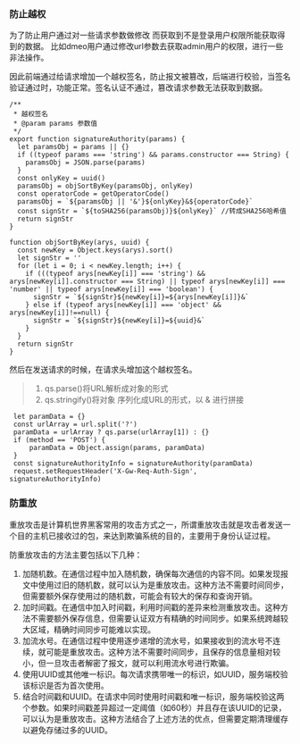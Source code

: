 ### 防止越权
为了防止用户通过对一些请求参数做修改 而获取到不是登录用户权限所能获取得到的数据。
比如dmeo用户通过修改url参数去获取admin用户的权限，进行一些非法操作。   

因此前端通过给请求增加一个越权签名，防止报文被篡改，后端进行校验，当签名验证通过时，功能正常。签名认证不通过，篡改请求参数无法获取到数据。  
```
/**
 * 越权签名
 * @param params 参数值
 */
export function signatureAuthority(params) {
  let paramsObj = params || {}
  if ((typeof params === 'string') && params.constructor === String) {
    paramsObj = JSON.parse(params)
  }
  const onlyKey = uuid()
  paramsObj = objSortByKey(paramsObj, onlyKey)
  const operatorCode = getOperatorCode()
  paramsObj = `${paramsObj || '&'}${onlyKey}&${operatorCode}`
  const signStr = `${toSHA256(paramsObj)}${onlyKey}` //转成SHA256哈希值
  return signStr
}

function objSortByKey(arys, uuid) {
  const newKey = Object.keys(arys).sort()
  let signStr = ''
  for (let i = 0; i < newKey.length; i++) {
    if (((typeof arys[newKey[i]] === 'string') && arys[newKey[i]].constructor === String) || typeof arys[newKey[i]] === 'number' || typeof arys[newKey[i]] === 'boolean') {
      signStr = `${signStr}${newKey[i]}=${arys[newKey[i]]}&`
    } else if (typeof arys[newKey[i]] === 'object' && arys[newKey[i]]!==null) {
      signStr = `${signStr}${newKey[i]}=${uuid}&`
    }
  }
  return signStr
}
```

然后在发送请求的时候，在请求头增加这个越权签名。
> 1. qs.parse()将URL解析成对象的形式
> 2. qs.stringify()将对象 序列化成URL的形式，以 & 进行拼接
```
 let paramData = {}
 const urlArray = url.split('?')
 paramData = urlArray ? qs.parse(urlArray[1]) : {}
 if (method == 'POST') {
     paramData = Object.assign(params, paramData)
 }
 const signatureAuthorityInfo = signatureAuthority(paramData)
 request.setRequestHeader('X-Gw-Req-Auth-Sign', signatureAuthorityInfo)
```

### 防重放
重放攻击是计算机世界黑客常用的攻击方式之一，所谓重放攻击就是攻击者发送一个目的主机已接收过的包，来达到欺骗系统的目的，主要用于身份认证过程。


防重放攻击的方法主要包括以下几种：
1. 加随机数。在通信过程中加入随机数，确保每次通信的内容不同。如果发现报文中使用过旧的随机数，就可以认为是重放攻击。这种方法不需要时间同步，但需要额外保存使用过的随机数，可能会有较大的保存和查询开销。
2. 加时间戳。在通信中加入时间戳，利用时间戳的差异来检测重放攻击。这种方法不需要额外保存信息，但需要认证双方有精确的时间同步。如果系统跨越较大区域，精确时间同步可能难以实现。
3. 加流水号。在通信过程中使用逐步递增的流水号，如果接收到的流水号不连续，就可能是重放攻击。这种方法不需要时间同步，且保存的信息量相对较小，但一旦攻击者解密了报文，就可以利用流水号进行欺骗。
4. 使用UUID或其他唯一标识。每次请求携带唯一的标识，如UUID，服务端校验该标识是否为首次使用。
5. 结合时间戳和UUID。在请求中同时使用时间戳和唯一标识，服务端校验这两个参数。如果时间戳差异超过一定阈值（如60秒）并且存在该UUID的记录，可以认为是重放攻击。这种方法结合了上述方法的优点，但需要定期清理缓存以避免存储过多的UUID。
